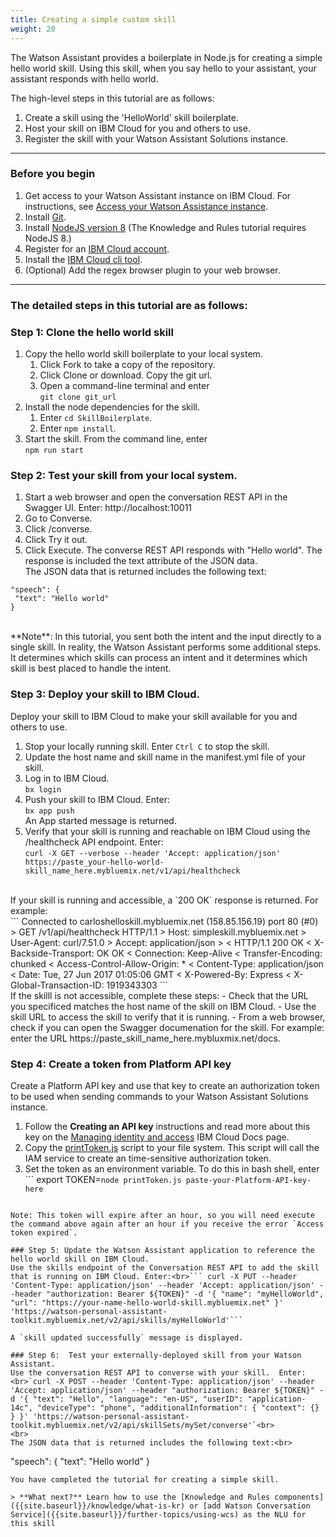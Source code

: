 ```yaml
---
title: Creating a simple custom skill
weight: 20
---
```

The Watson Assistant provides a boilerplate in Node.js for creating a simple hello world skill. Using this skill, when you say hello to your assistant, your assistant responds with hello world.

The high-level steps in this tutorial are as follows:
1. Create a skill using the 'HelloWorld' skill boilerplate.
3. Host your skill on IBM Cloud for you and others to use.
2. Register the skill with your Watson Assistant Solutions instance.

---
### Before you begin
1. Get access to your Watson Assistant instance on IBM Cloud.  For instructions, see [Access your Watson Assistance  instance]({{site.baseurl}}/get-started/get-api-key/).
2. Install [Git](https://git-scm.com/downloads).
3. Install [NodeJS version 8](https://nodejs.org/dist/v8.9.1/) (The Knowledge and Rules tutorial requires NodeJS 8.)
4. Register for an [IBM Cloud account](https://www.ibm.com/account/us-en/signup/register.html).
5. Install the [IBM Cloud cli tool](https://console.bluemix.net/docs/cli/index.html#cli).
6. (Optional) Add the regex browser plugin to your web browser.

---
### The detailed steps in this tutorial are as follows:
### Step 1:  Clone the hello world skill
1.  Copy the hello world skill boilerplate to your local system.
    1. Click Fork to take a copy of the repository.
    2. Click Clone or download. Copy the git url.
    3. Open a command-line terminal and enter<br>`git clone git_url`
2. Install the node dependencies for the skill.
    1. Enter `cd SkillBoilerplate`.
    2. Enter `npm install`.
4.  Start the skill. From the command line, enter<br>`npm run start`

### Step 2:  Test your skill from your local system.
1. Start a web browser and open the conversation REST API in the Swagger UI.  Enter:
http://localhost:10011
2. Go to Converse.
3. Click /converse.
4. Click Try it out.
5. Click Execute.
The converse REST API responds with "Hello world".  The response is included the text attribute of the  JSON data.  <br>
The JSON data that is returned includes the following text:<br>
```
"speech": {
 "text": "Hello world"
}
```
<br>
**Note**:  In this tutorial, you sent both the intent and the input directly to a single skill.  In reality, the Watson Assistant performs some additional steps.  It determines which skills can process an intent and it determines which skill is best placed to handle the intent.

### Step 3:  Deploy your skill to IBM Cloud.
Deploy your skill to IBM Cloud to make your skill available for you and others to use.
1. Stop your locally running skill.  Enter `Ctrl C` to stop the skill.
2. Update the host name and skill name in the manifest.yml file of your skill.
3. Log in to IBM Cloud. <br>`bx login`<br>
4. Push your skill to IBM Cloud.  Enter:<br>`bx app push`<br>
An App started message is returned.
5.  Verify that your skill is running and reachable on IBM Cloud using the /healthcheck API endpoint.  Enter:  <br>`curl -X GET --verbose --header 'Accept: application/json' https://paste_your-hello-world-skill_name_here.mybluemix.net/v1/api/healthcheck` <br>
<br>
If your skill is running and accessible, a `200 OK` response is returned.  For example:<br>
``` 
Connected to carloshelloskill.mybluemix.net (158.85.156.19) port 80 (#0)
  > GET /v1/api/healthcheck HTTP/1.1
  > Host: simpleskill.mybluemix.net
  > User-Agent: curl/7.51.0
  > Accept: application/json
  >
  < HTTP/1.1 200 OK
  < X-Backside-Transport: OK OK
  < Connection: Keep-Alive
  < Transfer-Encoding: chunked
  < Access-Control-Allow-Origin: *
  < Content-Type: application/json
  < Date: Tue, 27 Jun 2017 01:05:06 GMT
  < X-Powered-By: Express
  < X-Global-Transaction-ID: 1919343303
```
<br>
If the skilll is not accessible, complete these steps:
- Check that the URL you specificed matches the host name of the skill on IBM Cloud.
- Use the skill URL to access the skill to verify that it is running.
- From a web browser, check if you can open the Swagger documenation for the skill. For example: enter the URL https://paste_skill_name_here.mybluxmix.net/docs.

### Step 4: Create a token from Platform API key
Create a Platform API key and use that key to create an authorization token to be used when sending commands to your Watson Assistant Solutions instance.
1. Follow the **Creating an API key** instructions and read more about this key on the [Managing identity and access](https://console.bluemix.net/docs/iam/userid_keys.html#creating-an-api-key) IBM Cloud Docs page.
2. Copy the [printToken.js]({{site.baseurl}}/assets/scripts/printToken.js) script to your file system.  This script will call the IAM service to create an time-sensitive authorization token.
3. Set the token as an environment variable. To do this in bash shell, enter ```
export TOKEN=`node printToken.js paste-your-Platform-API-key-here`
```

Note: This token will expire after an hour, so you will need execute the command above again after an hour if you receive the error `Access token expired`.

### Step 5: Update the Watson Assistant application to reference the hello world skill on IBM Cloud.
Use the skills endpoint of the Conversation REST API to add the skill that is running on IBM Cloud. Enter:<br>``` curl -X PUT --header 'Content-Type: application/json' --header 'Accept: application/json' --header "authorization: Bearer ${TOKEN}" -d '{ "name": "myHelloWorld", "url": "https://your-name-hello-world-skill.mybluemix.net" }' 'https://watson-personal-assistant-toolkit.mybluemix.net/v2/api/skills/myHelloWorld'```

A `skill updated successfully` message is displayed.

### Step 6:  Test your externally-deployed skill from your Watson Assistant.
Use the conversation REST API to converse with your skill.  Enter:<br>`curl -X POST --header 'Content-Type: application/json' --header 'Accept: application/json' --header "authorization: Bearer ${TOKEN}" -d '{ "text": "Hello", "language": "en-US", "userID": "application-14c", "deviceType": "phone", "additionalInformation": { "context": {} } }' 'https://watson-personal-assistant-toolkit.mybluemix.net/v2/api/skillSets/mySet/converse'`<br>
<br>
The JSON data that is returned includes the following text:<br>
```
"speech": {
  "text": "Hello world"
}
```
You have completed the tutorial for creating a simple skill.

> **What next?** Learn how to use the [Knowledge and Rules components]({{site.baseurl}}/knowledge/what-is-kr) or [add Watson Conversation Service]({{site.baseurl}}/further-topics/using-wcs) as the NLU for this skill
